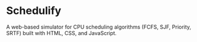 # Schedulify
A web-based simulator for CPU scheduling algorithms (FCFS, SJF, Priority, SRTF) built with HTML, CSS, and JavaScript.
